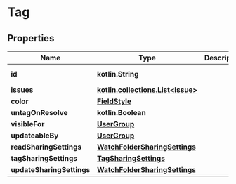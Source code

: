 
# Tag

## Properties
Name | Type | Description | Notes
------------ | ------------- | ------------- | -------------
**id** | **kotlin.String** |  |  [optional] [readonly]
**issues** | [**kotlin.collections.List&lt;Issue&gt;**](Issue.md) |  |  [optional]
**color** | [**FieldStyle**](FieldStyle.md) |  |  [optional]
**untagOnResolve** | **kotlin.Boolean** |  |  [optional]
**visibleFor** | [**UserGroup**](UserGroup.md) |  |  [optional]
**updateableBy** | [**UserGroup**](UserGroup.md) |  |  [optional]
**readSharingSettings** | [**WatchFolderSharingSettings**](WatchFolderSharingSettings.md) |  |  [optional]
**tagSharingSettings** | [**TagSharingSettings**](TagSharingSettings.md) |  |  [optional]
**updateSharingSettings** | [**WatchFolderSharingSettings**](WatchFolderSharingSettings.md) |  |  [optional]



